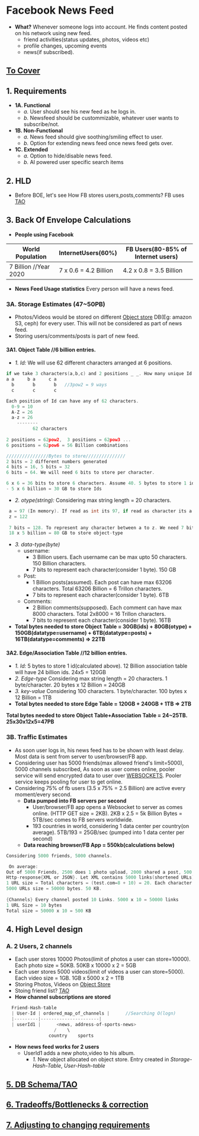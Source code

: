 # Facebook News Feed
- **What?** Whenever someone logs into account. He finds content posted on his network using new feed.
  - friend activities(status updates, photos, videos etc)
  - profile changes, upcoming events
  - news(if subscribed).

## [To Cover](/System-Design/Scalable/README.md)

## 1. Requirements
- **1A. Functional**
  - *a.* User should see his new feed as he logs in.
  - *b.* Newsfeed should be custommizable, whatever user wants to subscribe/not.
- **1B. Non-Functional**
  - *a.* News feed should give soothing/smiling effect to user.
  - *b.* Option for extending news feed once news feed gets over.
- **1C. Extended**
  - *a.* Option to hide/disable news feed.
  - *b.* AI powered user specific search items
  
## 2. HLD
- Before BOE, let's see How FB stores users,posts,comments? FB uses [TAO](/System-Design/Concepts/Databases/NOSQL/Graph_DB/Facebook_TAO/README.md)

## 3. Back Of Envelope Calculations

- **People using Facebook**

|World Population|InternetUsers(60%)|FB Users(80-85% of Internet users)|
|---|---|---|
|7 Billion //Year 2020|7 x 0.6 = 4.2 Billion|4.2 x 0.8 = 3.5 Billion|

- **News Feed Usage statistics** Every person will have a news feed. 
  
### 3A. Storage Estimates (47~50PB)
- Photos/Videos would be stored on different [Object store](/System-Design/Concepts/Databases/Object_Storage/README.md) DB(Eg: amazon S3, ceph) for every user. This will not be considered as part of news feed.
- Storing users/comments/posts is part of new feed.
 #### 3A1. Object Table  //6 billion entries.
  - *1. Id:* We will use 62 different characters arranged at 6 positions.
```c
if we take 3 characters(a,b,c) and 2 positions _ _. How many unique Id's can be formed?
a a     b a     c a
  b       b       b   //3pow2 = 9 ways
  c       c       c

Each position of Id can have any of 62 characters.
  0-9 = 10
  A-Z = 26
  a-z = 26
	--------
	      62 characters
        
2 positions = 62pow2,  3 positions = 62pow3 ... 
6 positions = 62pow6 = 56 Billion combinations

////////////////Bytes to store///////////////
2 bits = 2 different numbers generated
4 bits = 16, 5 bits = 32
6 bits = 64. We will need 6 bits to store per character.

6 x 6 = 36 bits to store 6 characters. Assume 40. 5 bytes to store 1 id
- 5 x 6 billion = 30 GB to store Ids
```
  - *2. otype(string):* Considering max string length = 20 characters. 
```c
 a = 97 (In memory). If read as int its 97, if read as character its a.
 z = 122
 
 7 bits = 128. To represent any character between a to z. We need 7 bits per character. 140 bits for 20 characters = 18 bytes
 18 x 5 billion = 80 GB to store object-type
```
  - *3. data-type(byte)* 
    - username:
      - 3 Billion users. Each username can be max upto 50 characters. 150 Billion characters. 
      - 7 bits to represent each character(consider 1 byte). 150 GB
    - Post:
      - 1 Billion posts(assumed). Each post can have max 63206 characters. Total 63206 Billion = 6 Trillon characters.
      - 7 bits to represent each character(consider 1 byte). 6TB
    - Comments:
      - 2 Billion comments(supposed). Each comment can have max 8000 characters. Total 2x8000 = 16 Trillon characters.
      - 7 bits to represent each character(consider 1 byte). 16TB   
  - **Total bytes needed to store Object Table = 30GB(ids) + 80GB(otype) + 150GB(datatype=username) + 6TB(datatype=posts) + 16TB(datatype=comments) => 22TB**

 #### 3A2. Edge/Association Table  //12 billion entries.
  - *1. Id:* 5 bytes to store 1 id(calculated above). 12 Billion association table will have 24 billion ids. 24x5 = 120GB
  - *2. Edge-type* Considering max string length = 20 characters. 1 byte/character. 20 bytes x 12 Billion = 240GB
  - *3. key-value* Considering 100 characters. 1 byte/character. 100 bytes x 12 Billion = 1TB
  - **Total bytes needed to store Edge Table = 120GB + 240GB + 1TB => 2TB**  

**Total bytes needed to store Object Table+Association Table = 24~25TB. 25x30x12x5=47PB**
  
### 3B. Traffic Estimates
- As soon user logs in, his news feed has to be shown with least delay. Most data is sent from server to user/browser/FB app.
- Considering user has 5000 friends(max allowed friend's limit=5000), 5000 channels subscribed, As soon as user comes online, pooler service will send encrypted data to user over [WEBSOCKETS](/Networking/OSI-Layers/Layer5/LongPooling_WebSockets.md). Pooler service keeps pooling for user to get online.
- Considering 75% of fb users (3.5 x 75% = 2.5 Billion) are active every moment/every second.
  - **Data pumped into FB servers per second**
    - User/browser/FB app opens a Websocket to server as comes online. (HTTP GET size = 2KB). 2KB x 2.5 = 5k Billion Bytes = 5TB/sec comes to FB servers worldwide.
    - 193 countries in world, considering 1 data center per country(on average). 5TB/193 = 25GB/sec (pumped into 1 data center per second)
  - **Data reaching browser/FB App = 550kb(calculations below)**
```c
Considering 5000 friends, 5000 channels.

 On average:
Out of 5000 Friends, 2500 does 1 photo upload, 2000 shared a post, 500 uploaded a video. 
Http-response{XML or JSON}. Let XML contains 5000 links(shortened URLs). Ex: https://test.com/10-characters-shortened-url
1 URL size = Total characters = (test.com=8 + 10) = 20. Each character occupies 4 bits. 80 bits = 10 bytes.
5000 URLs size = 50000 bytes. 50 KB.
      
{Channels} Every channel posted 10 Links. 5000 x 10 = 50000 links
1 URL Size = 10 bytes
Total size = 50000 x 10 = 500 KB
```    

## 4. High Level design
### A. 2 Users, 2 channels
  - Each user stores 10000 Photos(limit of photos a user can store=10000). Each photo size = 50KB. 50KB x 10000 x 2 = 5GB
  - Each user stores 5000 videos(limit of videos a user can store=5000). Each video size = 1GB. 1GB x 5000 x 2 = 1TB
- Storing Photos, Videos on [Object Store](/System-Design/Concepts/Databases/Object_Storage/README.md)
- Stoing friend list? [TAO](/System-Design/Concepts/Databases/NOSQL/Graph_DB/Facebook_TAO/README.md)
- **How channel subscriptions are stored**
```c
  Friend-Hash-table
  | User-Id | ordered_map_of_channels |      //Searching O(logn)
  |---------|----------------------|
  | userId1 |      <news, address-of-sports-news>
                  /    \
                country    sports
```
- **How news feed works for 2 users**
  - UserId1 adds a new photo,video to his album.
    - *1.* New object allocated on object store. Entry created in *Storage-Hash-Table*, *User-Hash-table*
    
## [5. DB Schema/TAO](/System-Design/Concepts/Databases/NOSQL/Graph_DB/Facebook_TAO/README.md)

## [6. Tradeoffs/Bottlenecks & correction](/System-Design/Concepts/Bottlenecks_of_Distributed_Systems/Bottlenecks.md)

## [7. Adjusting to changing requirements](/System-Design/Concepts/Changing_Requirements/README.md)
